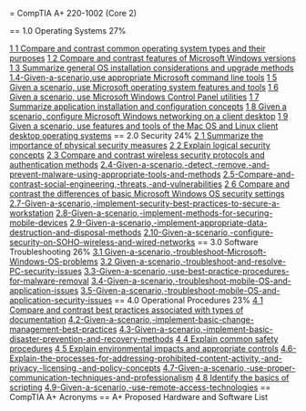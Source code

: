 = CompTIA A+ 220-1002 (Core 2)

== 1.0 Operating Systems 27%

[1 1 Compare and contrast common operating system types and their purposes](1.1-Compare-and-contrast-common-operating-system-types-and-their-purposes.md)
[1 2 Compare and contrast features of Microsoft Windows versions](1.2-Compare-and-contrast-features-of-Microsoft-Windows-versions.md)
[1 3 Summarize general OS installation considerations and upgrade methods](1.3-Summarize-general-OS-installation-considerations-and-upgrade-methods.md)
[1.4-Given-a-scenario,use appropriate Microsoft command line tools](1.4-Given-a-scenario,-use-appropriate-Microsoft-command-line-tools.md)
[1 5 Given a scenario, use Microsoft operating system features and tools](1.5-Given-a-scenario,-use-Microsoft-operating-system-features-and-tools.md)
[1 6 Given a scenario, use Microsoft Windows Control Panel utilities](1.6-Given-a-scenario,-use-Microsoft-Windows-Control-Panel-utilities.md)
[1 7 Summarize application installation and configuration concepts](1.7-Summarize-application-installation-and-configuration-concepts.md)
[1 8 Given a scenario, configure Microsoft Windows networking on a client desktop](1.8-Given-a-scenario,-configure-Microsoft-Windows-networking-on-a-client-desktop.md)
[1 9 Given a scenario, use features and tools of the Mac OS and Linux client desktop operating systems](1.9-Given-a-scenario,-use-features-and-tools-of-the-Mac-OS-and-Linux-client-desktop-operating-systems.md)
== 2.0 Security 24%
[2 1 Summarize the importance of physical security measures](2.1-Summarize-the-importance-of-physical-security-measures.md)
[2 2 Explain logical security concepts](2.2-Explain-logical-security-concepts.md)
[2 3 Compare and contrast wireless security protocols and authentication methods](2.3-Compare-and-contrast-wireless-security-protocols-and-authentication-methods.md)
[2.4-Given-a-scenario,-detect,-remove,-and-prevent-malware-using-appropriate-tools-and-methods](2.4-Given-a-scenario,-detect,-remove,-and-prevent-malware-using-appropriate-tools-and-methods.md)
[2.5-Compare-and-contrast-social-engineering,-threats,-and-vulnerabilities](2.5-Compare-and-contrast-social-engineering,-threats,-and-vulnerabilities.md)
[2 6 Compare and contrast the differences of basic Microsoft Windows OS security settings](2.6-Compare-and-contrast-the-differences-of-basic-Microsoft-Windows-OS-security-settings.md)
[2.7-Given-a-scenario,-implement-security-best-practices-to-secure-a-workstation](2.7-Given-a-scenario,-implement-security-best-practices-to-secure-a-workstation.md)
[2.8-Given-a-scenario,-implement-methods-for-securing-mobile-devices](2.8-Given-a-scenario,-implement-methods-for-securing-mobile-devices.md)
[2.9-Given-a-scenario,-implement-appropriate-data-destruction-and-disposal-methods](2.9-Given-a-scenario,-implement-appropriate-data-destruction-and-disposal-methods.md)
[2.10-Given-a-scenario,-configure-security-on-SOHO-wireless-and-wired-networks](2.10-Given-a-scenario,-configure-security-on-SOHO-wireless-and-wired-networks.md)
== 3.0 Software Troubleshooting 26%
[3.1 Given-a-scenario,-troubleshoot-Microsoft-Windows-OS-problems](3.1-Given-a-scenario,-troubleshoot-Microsoft-Windows-OS-problems.md)
[3.2 Given-a-scenario,-troubleshoot-and-resolve-PC-security-issues](3.2-Given-a-scenario,-troubleshoot-and-resolve-PC-security-issues.md)
[3.3-Given-a-scenario,-use-best-practice-procedures-for-malware-removal](3.3-Given-a-scenario,-use-best-practice-procedures-for-malware-removal.md)
[3.4-Given-a-scenario,-troubleshoot-mobile-OS-and-application-issues](3.4-Given-a-scenario,-troubleshoot-mobile-OS-and-application-issues.md)
[3.5-Given-a-scenario,-troubleshoot-mobile-OS-and-application-security-issues](3.5-Given-a-scenario,-troubleshoot-mobile-OS-and-application-security-issues.md)
== 4.0 Operational Procedures 23%
[4 1 Compare and contrast best practices associated with types of documentation](4.1-Compare-and-contrast-best-practices-associated-with-types-of-documentation.md)
[4.2-Given-a-scenario,-implement-basic-change-management-best-practices](4.2-Given-a-scenario,-implement-basic-change-management-best-practices.md)
[4.3-Given-a-scenario,-implement-basic-disaster-prevention-and-recovery-methods](4.3-Given-a-scenario,-implement-basic-disaster-prevention-and-recovery-methods.md)
[4 4 Explain common safety procedures](4.4-Explain-common-safety-procedures.md)
[4 5 Explain environmental impacts and appropriate controls](4.5-Explain-environmental-impacts-and-appropriate-controls.md)
[4.6-Explain-the-processes-for-addressing-prohibited-content-activity,-and-privacy,-licensing,-and-policy-concepts](4.6-Explain-the-processes-for-addressing-prohibited-content-activity,-and-privacy,-licensing,-and-policy-concepts.md)
[4.7-Given-a-scenario,-use-proper-communication-techniques-and-professionalism](4.7-Given-a-scenario,-use-proper-communication-techniques-and-professionalism.md)
[4 8 Identify the basics of scripting](4.8-Identify-the-basics-of-scripting.md)
[4.9-Given-a-scenario,-use-remote-access-technologies](4.9-Given-a-scenario,-use-remote-access-technologies.md)
== CompTIA A+ Acronyms
== A+ Proposed Hardware and Software List

